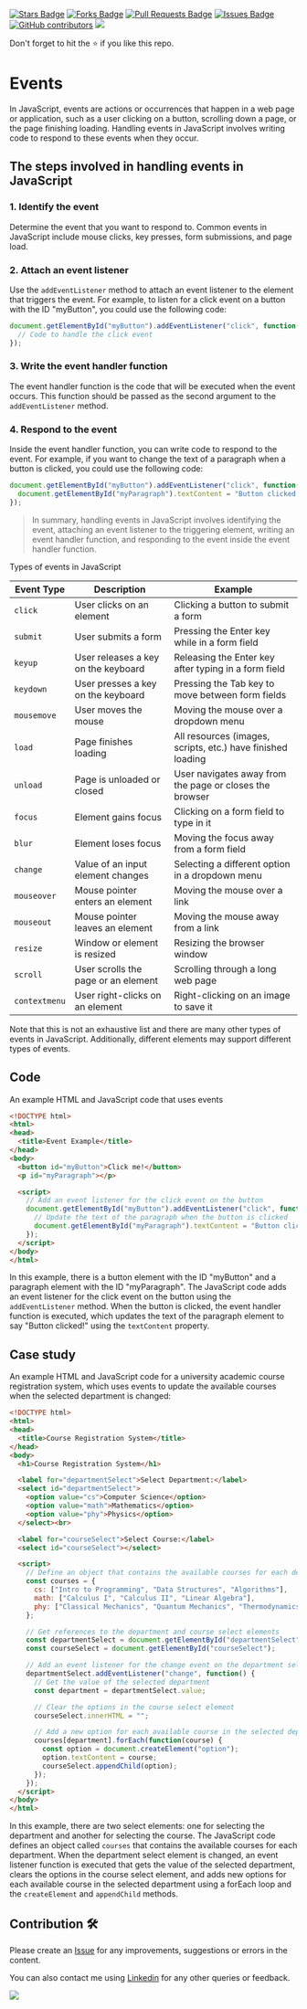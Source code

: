 <a href="https://github.com/drshahizan/learn-php/stargazers"><img src="https://img.shields.io/github/stars/drshahizan/learn-php" alt="Stars Badge"/></a>
<a href="https://github.com/drshahizan/learn-php/network/members"><img src="https://img.shields.io/github/forks/drshahizan/learn-php" alt="Forks Badge"/></a>
<a href="https://github.com/drshahizan/learn-php/pulls"><img src="https://img.shields.io/github/issues-pr/drshahizan/learn-php" alt="Pull Requests Badge"/></a>
<a href="https://github.com/drshahizan/learn-php/issues"><img src="https://img.shields.io/github/issues/drshahizan/learn-php" alt="Issues Badge"/></a>
<a href="https://github.com/drshahizan/learn-php/graphs/contributors"><img alt="GitHub contributors" src="https://img.shields.io/github/contributors/drshahizan/learn-php?color=2b9348"></a>
![](https://visitor-badge.glitch.me/badge?page_id=drshahizan/learn-php)

Don't forget to hit the :star: if you like this repo.

# Events
In JavaScript, events are actions or occurrences that happen in a web page or application, such as a user clicking on a button, scrolling down a page, or the page finishing loading. Handling events in JavaScript involves writing code to respond to these events when they occur. 

## The steps involved in handling events in JavaScript

### 1. Identify the event 
Determine the event that you want to respond to. Common events in JavaScript include mouse clicks, key presses, form submissions, and page load.

### 2. Attach an event listener
Use the `addEventListener` method to attach an event listener to the element that triggers the event. For example, to listen for a click event on a button with the ID "myButton", you could use the following code:

```javascript
document.getElementById("myButton").addEventListener("click", function() {
  // Code to handle the click event
});
```

### 3. Write the event handler function
The event handler function is the code that will be executed when the event occurs. This function should be passed as the second argument to the `addEventListener` method.

### 4. Respond to the event
Inside the event handler function, you can write code to respond to the event. For example, if you want to change the text of a paragraph when a button is clicked, you could use the following code:

```javascript
document.getElementById("myButton").addEventListener("click", function() {
  document.getElementById("myParagraph").textContent = "Button clicked!";
});
```

> In summary, handling events in JavaScript involves identifying the event, attaching an event listener to the triggering element, writing an event handler function, and responding to the event inside the event handler function.

Types of events in JavaScript

| Event Type | Description | Example |
| --- | --- | --- |
| `click` | User clicks on an element | Clicking a button to submit a form |
| `submit` | User submits a form | Pressing the Enter key while in a form field |
| `keyup` | User releases a key on the keyboard | Releasing the Enter key after typing in a form field |
| `keydown` | User presses a key on the keyboard | Pressing the Tab key to move between form fields |
| `mousemove` | User moves the mouse | Moving the mouse over a dropdown menu |
| `load` | Page finishes loading | All resources (images, scripts, etc.) have finished loading |
| `unload` | Page is unloaded or closed | User navigates away from the page or closes the browser |
| `focus` | Element gains focus | Clicking on a form field to type in it |
| `blur` | Element loses focus | Moving the focus away from a form field |
| `change` | Value of an input element changes | Selecting a different option in a dropdown menu |
| `mouseover` | Mouse pointer enters an element | Moving the mouse over a link |
| `mouseout` | Mouse pointer leaves an element | Moving the mouse away from a link |
| `resize` | Window or element is resized | Resizing the browser window |
| `scroll` | User scrolls the page or an element | Scrolling through a long web page |
| `contextmenu` | User right-clicks on an element | Right-clicking on an image to save it |

Note that this is not an exhaustive list and there are many other types of events in JavaScript. Additionally, different elements may support different types of events.

## Code
An example HTML and JavaScript code that uses events

```html
<!DOCTYPE html>
<html>
<head>
  <title>Event Example</title>
</head>
<body>
  <button id="myButton">Click me!</button>
  <p id="myParagraph"></p>

  <script>
    // Add an event listener for the click event on the button
    document.getElementById("myButton").addEventListener("click", function() {
      // Update the text of the paragraph when the button is clicked
      document.getElementById("myParagraph").textContent = "Button clicked!";
    });
  </script>
</body>
</html>
```

In this example, there is a button element with the ID "myButton" and a paragraph element with the ID "myParagraph". The JavaScript code adds an event listener for the click event on the button using the `addEventListener` method. When the button is clicked, the event handler function is executed, which updates the text of the paragraph element to say "Button clicked!" using the `textContent` property.

## Case study
An example HTML and JavaScript code for a university academic course registration system, which uses events to update the available courses when the selected department is changed:

```html
<!DOCTYPE html>
<html>
<head>
  <title>Course Registration System</title>
</head>
<body>
  <h1>Course Registration System</h1>

  <label for="departmentSelect">Select Department:</label>
  <select id="departmentSelect">
    <option value="cs">Computer Science</option>
    <option value="math">Mathematics</option>
    <option value="phy">Physics</option>
  </select><br>

  <label for="courseSelect">Select Course:</label>
  <select id="courseSelect"></select>

  <script>
    // Define an object that contains the available courses for each department
    const courses = {
      cs: ["Intro to Programming", "Data Structures", "Algorithms"],
      math: ["Calculus I", "Calculus II", "Linear Algebra"],
      phy: ["Classical Mechanics", "Quantum Mechanics", "Thermodynamics"]
    };

    // Get references to the department and course select elements
    const departmentSelect = document.getElementById("departmentSelect");
    const courseSelect = document.getElementById("courseSelect");

    // Add an event listener for the change event on the department select element
    departmentSelect.addEventListener("change", function() {
      // Get the value of the selected department
      const department = departmentSelect.value;

      // Clear the options in the course select element
      courseSelect.innerHTML = "";

      // Add a new option for each available course in the selected department
      courses[department].forEach(function(course) {
        const option = document.createElement("option");
        option.textContent = course;
        courseSelect.appendChild(option);
      });
    });
  </script>
</body>
</html>
```

In this example, there are two select elements: one for selecting the department and another for selecting the course. The JavaScript code defines an object called `courses` that contains the available courses for each department. When the department select element is changed, an event listener function is executed that gets the value of the selected department, clears the options in the course select element, and adds new options for each available course in the selected department using a forEach loop and the `createElement` and `appendChild` methods.

## Contribution 🛠️
Please create an [Issue](https://github.com/drshahizan/learn-php/issues) for any improvements, suggestions or errors in the content.

You can also contact me using [Linkedin](https://www.linkedin.com/in/drshahizan/) for any other queries or feedback.

![](https://visitor-badge.glitch.me/badge?page_id=drshahizan)
